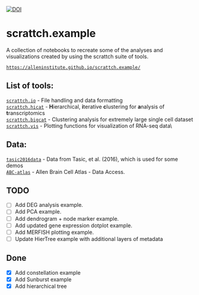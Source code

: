 [![DOI](https://zenodo.org/badge/754456494.svg)](https://zenodo.org/doi/10.5281/zenodo.11403654)

# scrattch.example

A collection of notebooks to recreate some of the analyses and visualizations created by using the scrattch suite of tools.

[`https://alleninstitute.github.io/scrattch.example/`](https://alleninstitute.github.io/scrattch.example/)

## List of tools:

[`scrattch.io`](https://github.com/AllenInstitute/scrattch.io) - File handling and data formatting\
[`scrattch.hicat`](https://github.com/AllenInstitute/scrattch.hicat) - **H**ierarchical, **i**terative **c**lustering for **a**nalysis of **t**ranscriptomics\
[`scrattch.bigcat`](https://github.com/AllenInstitute/scrattch.bigcat) - Clustering analysis for extremely large single cell dataset\
[`scrattch.vis`](https://github.com/AllenInstitute/scrattch.vis) - Plotting functions for visualization of RNA-seq data\


## Data:

[`tasic2016data`](https://github.com/AllenInstitute/tasic2016data) - Data from Tasic, et al. (2016), which is used for some demos\
[`ABC-atlas`](https://alleninstitute.github.io/abc_atlas_access/intro.html) - Allen Brain Cell Atlas - Data Access.


## TODO

- [ ] Add DEG analysis example.
- [ ] Add PCA example.
- [ ] Add dendrogram + node marker example.
- [ ] Add updated gene expression dotplot example.
- [ ] Add MERFISH plotting example.
- [ ] Update HierTree example with additional layers of metadata

## Done

- [x] Add constellation example
- [x] Add Sunburst example
- [x] Add hierarchical tree 
